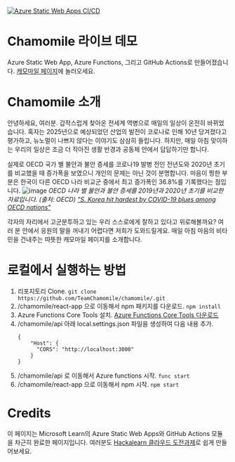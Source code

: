 [![Azure Static Web Apps CI/CD](https://github.com/TeamChamomile/chamomile/actions/workflows/azure-static-web-apps-agreeable-ground-0cb02be00.yml/badge.svg)](https://github.com/TeamChamomile/chamomile/actions/workflows/azure-static-web-apps-agreeable-ground-0cb02be00.yml)

# Chamomile 라이브 데모
Azure Static Web App, Azure Functions, 그리고 GitHub Actions로 만들어졌습니다. [캐모마일 페이지](https://agreeable-ground-0cb02be00.azurestaticapps.net/about)에 놀러오세요.

# Chamomile 소개
안녕하세요, 여러분. 갑작스럽게 찾아온 전세계 역병으로 매일의 일상이 온전히 바뀌었습니다. 혹자는 2025년으로 예상되었던 산업의 발전이 코로나로 인해 10년 당겨졌다고 평가하고, 뉴노멀이 나쁘지 않다는 이야기도 삼삼히 들립니다. 하지만, 매일 아침 맞이하는 우리의 일상은 조금 더 작아진 생활 반경과 공동체 안에서 답답하기만 합니다. 

실제로 OECD 국가 별 불안과 불안 증세를 코로나19 발병 전인 전년도와 2020년 초기를 비교했을 때 증가폭을 보였으니 개인의 문제는 아닌 것이 분명합니다. 마음이 찡한 부분은 한국이 다른 OECD 나라 비교군 중에서 최고 증가폭인 36.8%를 기록했다는 점입니다. 
![image](https://user-images.githubusercontent.com/37167493/129480634-1f45292d-e349-4c1a-a907-f9d41b45ae0e.png)
_OECD 나라 별 불안과 불안 증세를 2019년과 2020년 초기를 비교한 자료입니다. (출처: OECD)_
[_"S. Korea hit hardest by COVID-19 blues among OECD nations"_](
https://english.hani.co.kr/arti/english_edition/e_national/996602.html)

각자의 자리에서 고군분투하고 있는 우리 스스로에게 잘하고 있다고 위로해볼까요? 여러 분 안에서 응원의 말을 꺼내기 어렵다면 저희가 도와드릴게요. 매일 아침 마음의 비타민을 건내주는 따뜻한 캐모마일 페이지를 소개합니다.

# 로컬에서 실행하는 방법
1. 리포지토리 Clone.
    ```git clone https://github.com/TeamChamomile/chamomile/.git```
1. /chamomile/react-app 으로 이동해서 npm 패키지를 다운로드.
    ```npm install```
1. Azure Functions Core Tools 설치.
[Azure Functions Core Tools 다운로드](https://docs.microsoft.com/ko-kr/azure/azure-functions/functions-run-local?tabs=macos%2Ccsharp%2Cbash)
1. /chamomile/api 아래 local.settings.json 파일을 생성하여 다음 내용 추가.
    ```
    {
        "Host": {
          "CORS": "http://localhost:3000"
        }
    }
    ```
1. /chamomile/api 로 이동해서 Azure functions 시작.
```func start```
1. /chamomile/react-app 으로 이동해서 npm 시작.
```npm start```

# Credits
이 페이지는 Microsoft Learn의 Azure Static Web Apps와 GitHub Actions 모듈을 차근히 완료한 페이지입니다. 여러분도 [Hackalearn 클라우드 도전과제](https://docs.microsoft.com/ko-kr/learn/challenges?id=eae8a699-e376-419f-b837-3661ed77b239&WT.mc_id=devcloud-33673-juyoo&ocid=AID3035096)로 쉽게 만들어보세요. 
